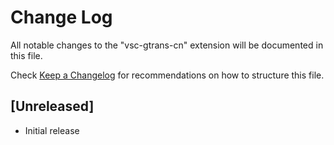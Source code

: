 # Change Log
All notable changes to the "vsc-gtrans-cn" extension will be documented in this file.

Check [Keep a Changelog](http://keepachangelog.com/) for recommendations on how to structure this file.

## [Unreleased]
- Initial release